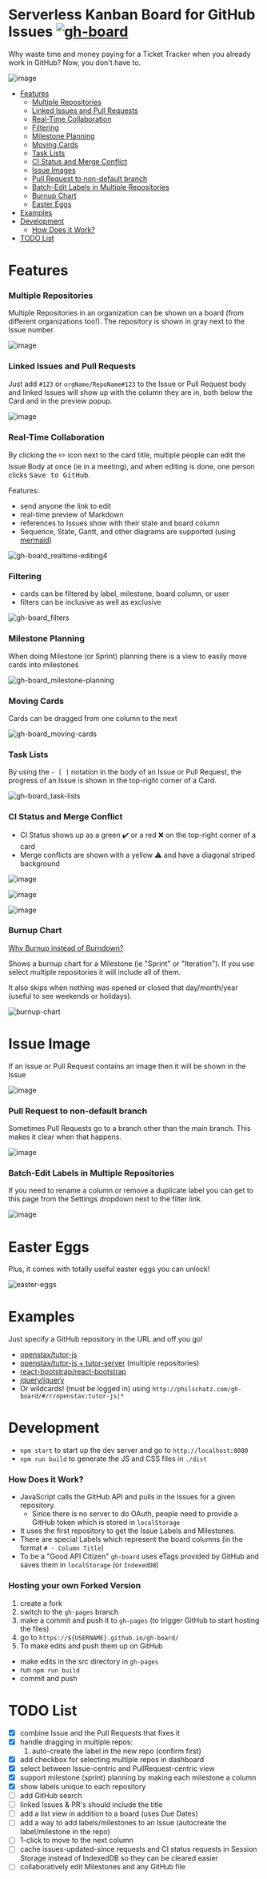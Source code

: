 # Serverless Kanban Board for GitHub Issues [![gh-board](https://img.shields.io/github/issues/philschatz/gh-board.svg?label=Issues%20%28gh-board%29)](http://philschatz.com/gh-board/)

Why waste time and money paying for a Ticket Tracker when you already work in GitHub? Now, you don't have to.

![image](https://cloud.githubusercontent.com/assets/253202/13620649/4ef888cc-e55f-11e5-8576-8970abba8660.png)

- [Features](#features)
  - [Multiple Repositories](#multiple-repositories)
  - [Linked Issues and Pull Requests](#linked-issues-and-pull-requests)
  - [Real-Time Collaboration](#real-time-collaboration)
  - [Filtering](#filtering)
  - [Milestone Planning](#milestone-planning)
  - [Moving Cards](#moving-cards)
  - [Task Lists](#task-lists)
  - [CI Status and Merge Conflict](#ci-status-and-merge-conflict)
  - [Issue Images](#issue-images)
  - [Pull Request to non-default branch](#pull-request-to-non-default-branch)
  - [Batch-Edit Labels in Multiple Repositories](#batch-edit-labels-in-multiple-repositories)
  - [Burnup Chart](#burnup-chart)
  - [Easter Eggs](#easter-eggs)
- [Examples](#examples)
- [Development](#development)
  - [How Does it Work?](#how-does-it-work)
- [TODO List](#todo-list)

# Features

### Multiple Repositories

Multiple Repositories in an organization can be shown on a board (from different organizations too!). The repository is shown in gray next to the Issue number.

![image](https://cloud.githubusercontent.com/assets/253202/13621991/70bb1312-e569-11e5-86ef-82372752fbff.png)


### Linked Issues and Pull Requests

Just add `#123` or `orgName/RepoName#123` to the Issue or Pull Request body and linked Issues will show up with the column they are in, both below the Card and in the preview popup.

![image](https://cloud.githubusercontent.com/assets/253202/13620658/63f99478-e55f-11e5-8e9f-9babcfb69a29.png)


### Real-Time Collaboration

By clicking the :pencil2: icon next to the card title, multiple people can edit the Issue Body at once (ie in a meeting), and when editing is done, one person clicks <kbd>Save to GitHub</kbd>.

Features:

- send anyone the link to edit
- real-time preview of Markdown
- references to Issues show with their state and board column
- Sequence, State, Gantt, and other diagrams are supported (using [mermaid](https://knsv.github.io/mermaid/))

<!-- ![image](https://cloud.githubusercontent.com/assets/253202/13620696/a0497c72-e55f-11e5-8e6d-abc2077d82bf.png) -->

![gh-board_realtime-editing4](https://cloud.githubusercontent.com/assets/253202/13621429/8c917166-e565-11e5-8e80-10fab6d51253.gif)


### Filtering

- cards can be filtered by label, milestone, board column, or user
- filters can be inclusive as well as exclusive

![gh-board_filters](https://cloud.githubusercontent.com/assets/253202/13621706/958fafec-e567-11e5-9411-405de7f34664.gif)


### Milestone Planning

When doing Milestone (or Sprint) planning there is a view to easily move cards into milestones

![gh-board_milestone-planning](https://cloud.githubusercontent.com/assets/253202/13621710/9e763c98-e567-11e5-95bd-6473ffedd0ef.gif)

### Moving Cards

Cards can be dragged from one column to the next

![gh-board_moving-cards](https://cloud.githubusercontent.com/assets/253202/13621716/a4ea20f8-e567-11e5-9150-795f1acf89e9.gif)

### Task Lists

By using the `- [ ]` notation in the body of an Issue or Pull Request, the progress of an Issue is shown in the top-right corner of a Card.

![gh-board_task-lists](https://cloud.githubusercontent.com/assets/253202/13621813/523b1438-e568-11e5-997f-5f5014456783.gif)

<!--
![gh-board_task-lists](https://cloud.githubusercontent.com/assets/253202/13621722/ae9fff82-e567-11e5-93bd-96a6c0330e07.gif) -->

### CI Status and Merge Conflict

- CI Status shows up as a green :heavy_check_mark: or a red :x: on the top-right corner of a card
- Merge conflicts are shown with a yellow :warning: and have a diagonal striped background

<!-- ![image](https://cloud.githubusercontent.com/assets/253202/13620679/862188ee-e55f-11e5-831f-f5059c18d3ac.png) -->

![image](https://cloud.githubusercontent.com/assets/253202/13621863/bac1f62a-e568-11e5-9761-ce41c84b4eef.png)

![image](https://cloud.githubusercontent.com/assets/253202/13621876/d1bcfeb0-e568-11e5-8a73-c5ef61645a88.png)

![image](https://cloud.githubusercontent.com/assets/253202/13621905/dfee5920-e568-11e5-94df-98a887f63d24.png)


### Burnup Chart

[Why Burnup instead of Burndown?](http://brodzinski.com/2012/10/burn-up-better-burn-down.html)

Shows a burnup chart for a Milestone (ie "Sprint" or "Iteration").
If you use select multiple repositories it will include all of them.

It also skips when nothing was opened or closed that day/month/year (useful to see weekends or holidays).

![burnup-chart](https://cloud.githubusercontent.com/assets/253202/14406693/5e05c870-fe7d-11e5-9564-ecddb08ebe0d.png)


# Issue Image

If an Issue or Pull Request contains an image then it will be shown in the Issue

![image](https://cloud.githubusercontent.com/assets/253202/14223380/bbc026c2-f84c-11e5-9ccb-639f62aaf6d7.png)

### Pull Request to non-default branch

Sometimes Pull Requests go to a branch other than the main branch. This makes it clear when that happens.

![image](https://cloud.githubusercontent.com/assets/253202/14266496/ac9581b4-fa96-11e5-9991-d15a146f1e3b.png)

### Batch-Edit Labels in Multiple Repositories

If you need to rename a column or remove a duplicate label you can get to this page from the Settings dropdown next to the filter link.

![image](https://cloud.githubusercontent.com/assets/253202/14569597/b3388eba-030d-11e6-9b6e-ea03df2f2327.png)


# Easter Eggs

Plus, it comes with totally useful easter eggs you can unlock!

![easter-eggs](https://cloud.githubusercontent.com/assets/253202/14037438/185532ee-f21a-11e5-8b83-20f8cd21b753.gif)


# Examples

Just specify a GitHub repository in the URL and off you go!

- [openstax/tutor-js](http://philschatz.com/gh-board/#/r/openstax:tutor-js)
- [openstax/tutor-js + tutor-server](http://philschatz.com/gh-board/#/r/openstax:tutor-js|tutor-server) (multiple repositories)
- [react-bootstrap/react-bootstrap](http://philschatz.com/gh-board/#/r/react-bootstrap:react-bootstrap)
- [jquery/jquery](http://philschatz.com/gh-board/#/r/jquery:jquery)
- Or wildcards! (must be logged in) using `http://philschatz.com/gh-board/#/r/openstax:tutor-js|*`


# Development

- `npm start` to start up the dev server and go to `http://localhost:8080`
- `npm run build` to generate the JS and CSS files in `./dist`

### How Does it Work?

- JavaScript calls the GitHub API and pulls in the Issues for a given repository.
  - Since there is no server to do OAuth, people need to provide a GitHub token which is stored in `localStorage`
- It uses the first repository to get the Issue Labels and Milestones.
- There are special Labels which represent the board columns (in the format `# - Column Title`)
- To be a "Good API Citizen" `gh-board` uses eTags provided by GitHub and saves them in `localStorage` (or `IndexedDB`)


### Hosting your own Forked Version

1. create a fork
2. switch to the `gh-pages` branch
3. make a commit and push it to `gh-pages` (to trigger GitHub to start hosting the files)
4. go to `https://${USERNAME}.github.io/gh-board/`
5. To make edits and push them up on GitHub
  - make edits in the src directory in `gh-pages`
  - run `npm run build`
  - commit and push


# TODO List

- [x] combine Issue and the Pull Requests that fixes it
- [x] handle dragging in multiple repos:
  1. auto-create the label in the new repo (confirm first)
- [x] add checkbox for selecting multiple repos in dashboard
- [x] select between Issue-centric and PullRequest-centric view
- [x] support milestone (sprint) planning by making each milestone a column
- [x] show labels unique to each repository
- [ ] add GitHub search
- [ ] linked Issues & PR's should include the title
- [ ] add a list view in addition to a board (uses Due Dates)
- [ ] add a way to add labels/milestones to an Issue (autocreate the label/milestone in the repo)
- [ ] 1-click to move to the next column
- [ ] cache issues-updated-since requests and CI status requests in Session Storage instead of IndexedDB so they can be cleared easier
- [ ] collaboratively edit Milestones and any GitHub file
